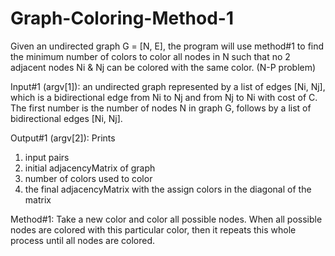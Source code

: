 # Graph-Coloring-Method-1 
Given an undirected graph G = [N, E], the program will use method#1 to find the minimum number of colors to color all nodes in N such that no 2 adjacent nodes Ni &amp; Nj can be colored with the same color. (N-P problem)

Input#1 (argv[1]): an undirected graph represented by a list of edges [Ni, Nj], which is a bidirectional edge from Ni to Nj and from Nj to Ni with cost of C. The first number is the number of nodes N in graph G, follows by a list of bidirectional edges [Ni, Nj].

Output#1 (argv[2]): Prints

1. input pairs
2. initial adjacencyMatrix of graph
3. number of colors used to color
4. the final adjacencyMatrix with the assign colors in the diagonal of the matrix

Method#1:
Take a new color and color all possible nodes. When all possible nodes are colored with this particular color, then it repeats this whole process until all nodes are colored.

